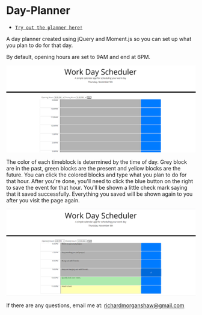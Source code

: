 # Day-Planner

* [`Try out the planner here!`](https://richardmshaw.github.io/Day-Planner/)

A day planner created using jQuery and Moment.js so you can set up what you plan to do for that day.

By default, opening hours are set to 9AM and end at 6PM.

![image](screenshots/planner_default.png)

The color of each timeblock is determined by the time of day. Grey block are in the past, green blocks are the present and yellow blocks are the future. You can click the colored blocks and type what you plan to do for that hour. After you're done, you'll need to click the blue button on the right to save the event for that hour. You'll be shown a little check mark saying that it saved successfully. Everything you saved will be shown again to you after you visit the page again.

![image](screenshots/save_event.png)

If there are any questions, email me at: richardmorganshaw@gmail.com